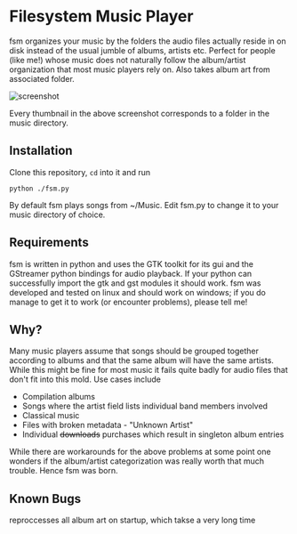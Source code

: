 Filesystem Music Player
=======================

fsm organizes your music by the folders the audio files actually reside in on disk instead of the usual jumble of albums, artists etc. Perfect for people (like me!) whose music does not naturally follow the album/artist organization that most music players rely on. Also takes album art from associated folder.

![screenshot](https://raw.github.com/zodiac/fsm/master/screenshot.jpg)

Every thumbnail in the above screenshot corresponds to a folder in the music directory.

Installation
------------

Clone this repository, ```cd``` into it and run 

```python ./fsm.py```

By default fsm plays songs from ~/Music. Edit fsm.py to change it to your music directory of choice.

Requirements
------------

fsm is written in python and uses the GTK toolkit for its gui and the GStreamer python bindings for audio playback. If your python can successfully import the gtk and gst modules it should work. fsm was developed and tested on linux and should work on windows; if you do manage to get it to work (or encounter problems), please tell me!

Why?
----

Many music players assume that songs should be grouped together according to albums and that the same album will have the same artists. While this might be fine for most music it fails quite badly for audio files that don't fit into this mold. Use cases include

- Compilation albums
- Songs where the artist field lists individual band members involved
- Classical music
- Files with broken metadata - "Unknown Artist"
- Individual ~~downloads~~ purchases which result in singleton album entries

While there are workarounds for the above problems at some point one wonders if the album/artist categorization was really worth that much trouble. Hence fsm was born.

Known Bugs
----------

reproccesses all album art on startup, which takse a very long time
